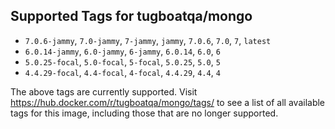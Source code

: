## Supported Tags for tugboatqa/mongo

* `7.0.6-jammy`, `7.0-jammy`, `7-jammy`, `jammy`, `7.0.6`, `7.0`, `7`, `latest`
* `6.0.14-jammy`, `6.0-jammy`, `6-jammy`, `6.0.14`, `6.0`, `6`
* `5.0.25-focal`, `5.0-focal`, `5-focal`, `5.0.25`, `5.0`, `5`
* `4.4.29-focal`, `4.4-focal`, `4-focal`, `4.4.29`, `4.4`, `4`

The above tags are currently supported. Visit https://hub.docker.com/r/tugboatqa/mongo/tags/ to see a list of all available tags for this image, including those that are no longer supported.
